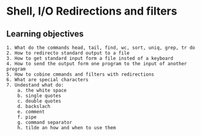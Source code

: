 # Shell, I/O Redirections and filters  

## Learning objectives  

	1. What do the commands head, tail, find, wc, sort, uniq, grep, tr do  
	2. How to redirecto standard output to a file  
	3. How to get standard input form a file insted of a keyboard  
	4. How to send the output form one program to the input of another program  
	5. How to cobine cmmands and filters with redirections  
	6. What are special characters  
	7. Undestand what do:
		a. the white space  
		b. single quotes  
		c. double quotes  
		d. backslach  
		e. comment  
		f. pipe  
		g. command separator  
		h. tilde an how and when to use them  
